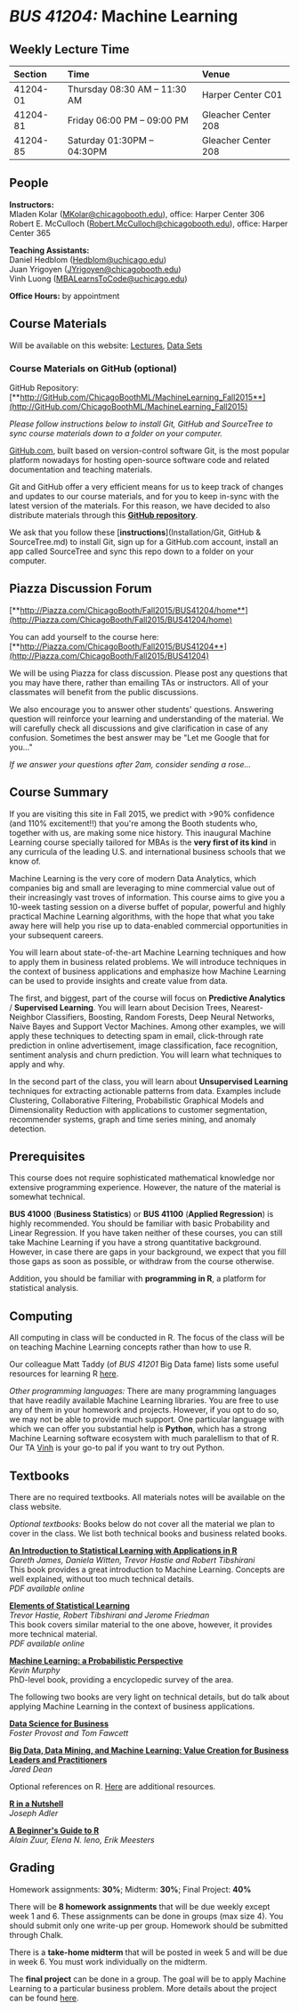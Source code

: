 # **_BUS 41204:_ Machine Learning**


## Weekly Lecture Time

| Section  | Time                               | Venue               |
|:---------|:-----------------------------------|:--------------------|
| 41204-01 | Thursday 08:30 AM &ndash; 11:30 AM | Harper Center C01   |
| 41204-81 | Friday 06:00 PM &ndash; 09:00 PM   | Gleacher Center 208 |
| 41204-85 | Saturday 01:30PM &ndash; 04:30PM     | Gleacher Center 208 |


## People

**Instructors:** <br>
Mladen Kolar ([MKolar@chicagobooth.edu](mailto:MKolar@chicagobooth.edu)), office: Harper Center 306 <br>
Robert E. McCulloch ([Robert.McCulloch@chicagobooth.edu](mailto:Robert.McCulloch@chicagobooth.edu)), office: Harper Center 365

**Teaching Assistants:** <br>
Daniel Hedblom ([Hedblom@uchicago.edu](mailto:Hedblom@uchicago.edu)) <br>
Juan Yrigoyen ([JYrigoyen@chicagobooth.edu](mailto:JYrigoyen@chicagobooth.edu)) <br>
Vinh Luong ([MBALearnsToCode@uchicago.edu](mailto:MBALearnsToCode@uchicago.edu))

**Office Hours:** by appointment


## Course Materials

Will be available on this website:
[Lectures](Syllabus), [Data Sets](DataSets)

### Course Materials on GitHub (optional)

GitHub Repository: [**http://GitHub.com/ChicagoBoothML/MachineLearning_Fall2015**](http://GitHub.com/ChicagoBoothML/MachineLearning_Fall2015)

*Please follow instructions below to install Git, GitHub and SourceTree to sync course materials down to a folder on your computer.*

[GitHub.com](http://github.com), built based on version-control
 software Git, is the most popular platform nowadays for hosting
 open-source software code and related documentation and teaching
 materials.
 
Git and GitHub offer a very efficient means for us to keep track of changes and updates to our course materials,
and for you to keep in-sync with the latest version of the materials.
For this reason, we have decided to also distribute materials through this
[**GitHub repository**](http://github.com/ChicagoBoothML/MachineLearning_Fall2015).
  
We ask that you follow these [**instructions**](Installation/Git, GitHub & SourceTree.md) to install Git,
sign up for a GitHub.com account, install an app called SourceTree and sync this repo down to a folder on your computer.


## Piazza Discussion Forum

[**http://Piazza.com/ChicagoBooth/Fall2015/BUS41204/home**](http://Piazza.com/ChicagoBooth/Fall2015/BUS41204/home)

You can add yourself to the course here: [**http://Piazza.com/ChicagoBooth/Fall2015/BUS41204**](http://Piazza.com/ChicagoBooth/Fall2015/BUS41204)

We will be using Piazza for class discussion.
Please post any questions that you may have there, rather than emailing TAs or instructors.
All of your classmates will benefit from the public discussions.

We also encourage you to answer other students' questions.
Answering question will reinforce your learning and understanding of the material.
We will carefully check all discussions and give clarification in case of any confusion.
Sometimes the best answer may be "Let me Google that for you..."

_If we answer your questions after 2am, consider sending a rose..._




## Course Summary

If you are visiting this site in Fall 2015, we predict with >90% confidence (and 110% excitement!!)
that you're among the Booth students who, together with us, are making some nice history.
This inaugural Machine Learning course specially tailored for MBAs is the **very first of its kind**
in any curricula of the leading U.S. and international business schools that we know of.

Machine Learning is the very core of modern Data Analytics, which companies big and small are leveraging
to mine commercial value out of their increasingly vast troves of information.
This course aims to give you a 10-week tasting session on a diverse buffet
of popular, powerful and highly practical Machine Learning algorithms,
with the hope that what you take away here will help you
rise up to data-enabled commercial opportunities in your subsequent careers.

You will learn about state-of-the-art Machine Learning techniques and how to apply them in business related problems.
We will introduce techniques in the context of business applications and
emphasize how Machine Learning can be used to provide insights and create value from data.

The first, and biggest, part of the course will focus on **Predictive Analytics** / **Supervised Learning**.
You will learn about Decision Trees, Nearest-Neighbor Classifiers, Boosting, Random Forests,
Deep Neural Networks, Naive Bayes and Support Vector Machines.
Among other examples, we will apply these techniques to detecting spam in email,
click-through rate prediction in online advertisement, image classification, face recognition,
sentiment analysis and churn prediction. You will learn what techniques to apply and why.

In the second part of the class, you will learn about **Unsupervised Learning** techniques for
extracting actionable patterns from data. Examples include Clustering, Collaborative Filtering,
Probabilistic Graphical Models and Dimensionality Reduction with applications to customer segmentation,
recommender systems, graph and time series mining, and anomaly detection.


## Prerequisites 

This course does not require sophisticated mathematical knowledge nor extensive programming experience.
However, the nature of the material is somewhat technical.

**BUS 41000** (**Business Statistics**) or **BUS 41100** (**Applied Regression**) is highly recommended.
You should be familiar with basic Probability and Linear Regression. If you have taken neither of these courses,
you can still take Machine Learning if you have a strong quantitative background.
However, in case there are gaps in your background, we expect that you fill those gaps as soon as possible,
or withdraw from the course otherwise.

Addition, you should be familiar with **programming in R**, a platform for statistical analysis.


## Computing

All computing in class will be conducted in R.
The focus of the class will be on teaching Machine Learning concepts rather than how to use R.

Our colleague Matt Taddy (of _BUS 41201_ Big Data fame) lists some useful resources
for learning R [here](http://faculty.chicagobooth.edu/matt.taddy/teaching).

_Other programming languages:_
There are many programming languages that have readily available Machine Learning libraries.
You are free to use any of them in your homework and projects.
However, if you opt to do so, we may not be able to provide much support.
One particular language with which we can offer you substantial help is **Python**,
which has a strong Machine Learning software ecosystem with much paralellism to that of R.
Our TA [Vinh](mailto:MBALearnsToCode@uchicago.edu) is your go-to pal if you want to try out Python.


## Textbooks

There are no required textbooks. All materials notes will be available on the class website. 

_Optional textbooks:_ Books below do not cover all the material we plan to cover in the class.
We list both technical books and business related books.

[**An Introduction to Statistical Learning with Applications in R**](http://www-bcf.usc.edu/~gareth/ISL) <br>
*Gareth James, Daniela Witten, Trevor Hastie and Robert Tibshirani* <br>
This book provides a great introduction to Machine Learning.
Concepts are well explained, without too much technical details. <br/>
_PDF available online_

[**Elements of Statistical Learning**](http://statweb.stanford.edu/~tibs/ElemStatLearn) <br>
*Trevor Hastie, Robert Tibshirani and Jerome Friedman* <br/>
This book covers similar material to the one above, however, it provides more technical material. <br>
_PDF available online_

[**Machine Learning: a Probabilistic Perspective**](http://www.cs.ubc.ca/~murphyk/MLbook) <br>
*Kevin Murphy* <br>
PhD-level book, providing a encyclopedic survey of the area.

The following two books are very light on technical details,
but do talk about applying Machine Learning in the context of business applications.

[**Data Science for Business**](http://data-science-for-biz.com) <br>
*Foster Provost and Tom Fawcett* <br>

[**Big Data, Data Mining, and Machine Learning: Value Creation for Business Leaders and Practitioners**](http://www.amazon.com/gp/product/1502462915) <br>
*Jared Dean*

Optional references on R. [Here](Computing) are additional resources.

[**R in a Nutshell**](http://shop.oreilly.com/product/0636920022008.do) <br>
*Joseph Adler*

[**A Beginner's Guide to R**](http://www.amazon.com/Beginners-Guide-Use-Alain-Zuur/dp/0387938362) <br>
*Alain Zuur, Elena N. Ieno, Erik Meesters*

## Grading

Homework assignments: **30%**; Midterm: **30%**; Final Project: **40%**

There will be **8 homework assignments** that will be due weekly except week 1 and 6.
These assignments can be done in groups (max size 4).
You should submit only one write-up per group.
Homework should be submitted through Chalk.

There is a **take-home midterm** that will be posted in week 5 and will be due in week 6.
You must work individually on the midterm.

The **final project** can be done in a group.
The goal will be to apply Machine Learning to a particular business problem.
More details about the project can be found [here](Project).

